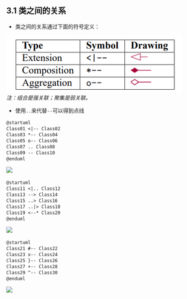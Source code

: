 ## 3.1 类之间的关系
- 类之间的关系通过下面的符号定义：

![](symbol.png)   
*注：组合是强关联；聚集是弱关联。*

- 使用`..`来代替`--`可以得到点线

```
@startuml
Class01 <|-- Class02
Class03 *-- Class04
Class05 o-- Class06
Class07 .. Class08
Class09 -- Class10
@enduml
```

![](http://www.plantuml.com/plantuml/png/SoWkIImgAStDuNBEIImkDZ1KiAdHrLM0S8oWWiOAMd0n4wYOgK8-NCmCAcQkeAS75RA02bagm5GP6d0vfEQb0Aq20000)

```
@startuml
Class11 <|.. Class12
Class13 --> Class14
Class15 ..> Class16
Class17 ..|> Class18
Class19 <--* Class20
@enduml
```

![](http://www.plantuml.com/plantuml/png/SoWkIImgAStDuNBEIImkDZHKiAdHqrE0S8oWWiOAkhfsK34Jg9YfWfuUJCmCAcOE5Ak12Lf01IqLR7HrjI22HWPS3gbvAK3h0000)

```
@startuml
Class21 #-- Class22
Class23 x-- Class24
Class25 }-- Class26
Class27 +-- Class28
Class29 ^-- Class30
@enduml
```

![](http://www.plantuml.com/plantuml/png/SoWkIImgAStDuNBEIImkDZ9KKDRLLO2mZQ1YnWeLS34Jg9YfGYrSp0mgPgwW3HUpW8fPAiJ1n8mDk1nIyrA0TW40)